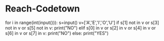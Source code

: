 # Reach-Codetown
for i in range(int(input())):
    s=input()
    v=['A','E','I','O','U']
    if s[1] not in v or s[3] not in v or s[5] not in v:
        print("NO")
    elif s[0] in v or s[2] in v or s[4] in v or s[6] in v or s[7] in v:
        print("NO")
    else:
        print("YES")

    
    
